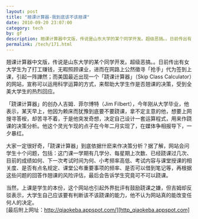 ```yaml
---
layout: post
title: "翘课计算器-我到底该不该翘课"
date: 2010-09-20 23:07:00
category: tech
by: gf
description: 翘课计算器中文版，传说是山东大学的某个同学开发。超级恶搞。。日前传出有女大学生为了打工赚钱，无暇照顾课业，进而在网路上公然徵寻「抢手」代为签到上课，引起一阵譁然；而美国最
permalink: /tech/171.html
---
```

翘课计算器中文版，传说是山东大学的某个同学开发。超级恶搞。。日前传出有女大学生为了打工赚钱，无暇照顾课业，进而在网路上公然徵寻「抢手」代为签到上课，引起一阵譁然；而美国最近出现一个「跷课计算器」（Skip Class Calculator）的网站，宣称可以运用科学运算的方式，来帮助大学生作是否翘课的决策，受到全美大学生的热烈回应。  
  
「跷课计算器」的创办人吉姆．菲尔博特（Jim Filbert），今年刚从大学毕业，他表示，某天早上，他因为赖床而犹豫到底要不要跷课，拿不定主意的他，想要上网搜寻答桉，却苦寻不着，于是他突发奇想，决定自己设计一套运算程式，用来作跷课的决策分析。他这个灵光乍现的点子在今年二月实现了，在媒体争相报导下，一夕暴红。  
  
大家一定很好奇，「跷课计算器」到底依据什麽来作决策分析？据了解，网站会问学生十个问题，包括：这门课一学期有几学分、每星期上次数、已经跷课过几次、目前的成绩如何、下一次考试时间为何、小考频率高低、考试内容与课堂授课的相关度、是否有点名规定、课堂公布重要事项的频率、是否可以借到笔记等，再根据这些问题的回答作翘课的风险评估，最后会告诉学生究竟可不可以跷课。  
  
当然，上课是学生的本份，这个网站也引起外界批评有鼓励跷课之嫌，但吉姆却反驳表示，大学生自己应该要有判断该不该跷课的能力，他不认为网站真的能改变任何人的决定。  
[最后附上网址：http://qiaokeba.appspot.com/][http_qiaokeba.appspot.com]


[http_qiaokeba.appspot.com]: http://qiaokeba.appspot.com/

